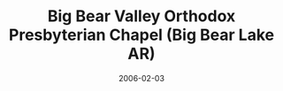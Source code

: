 ---
date: &id001 2006-02-03
end_date: null
location:
  address: Big Bear Lake
  city: Big Bear Lake
  state: AR
minister:
- end: 2015-09-06
  name: Alan Pontier
  start: 2006-02-03
  type: Organizing Pastor
ministers:
- Alan Pontier
name: Big Bear Valley Orthodox Presbyterian Chapel
names: null
origination_date: *id001
raw_data: "AR\nBig Bear Lake\nBig Bear Valley Orthodox Presbyterian Chapel \
  \ (February 3, 2006\u2013September 6, 2015)\nOrg. Pastor: Alan Pontier, 2006\u2013\
  15"
received_from: null
states:
- AR
status:
  active: false
  end_date: 2015-09-06
  reason: null
  received_from: null
  withdrawal_to: null
title: Big Bear Valley Orthodox Presbyterian Chapel (Big Bear Lake AR)

---